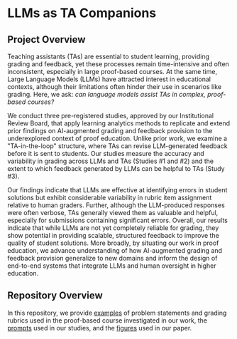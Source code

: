 # LLMs as TA Companions
## Project Overview
Teaching assistants (TAs) are essential to student learning, providing grading and feedback, yet these processes remain time-intensive and often inconsistent, especially in large proof-based courses.
At the same time, Large Language Models (LLMs) have attracted interest in educational contexts, although their limitations often hinder their use in scenarios like grading.
Here, we ask: *can language models assist TAs in complex, proof-based courses?*

We conduct three pre-registered studies, approved by our Institutional Review Board, that apply learning analytics methods to replicate and extend prior findings on AI-augmented grading and feedback provision to the underexplored context of proof education. 
Unlike prior work, we examine a "TA-in-the-loop" structure, where TAs can revise LLM-generated feedback before it is sent to students. 
Our studies measure the accuracy and variability in grading across LLMs and TAs (Studies #1 and #2) and the extent to which feedback generated by LLMs can be helpful to TAs (Study \#3).


Our findings indicate that LLMs are effective at identifying errors in student solutions but exhibit considerable variability in rubric item assignment relative to human graders.
Further, although the LLM-produced responses were often verbose, TAs generally viewed them as valuable and helpful, especially for submissions containing significant errors.
Overall, our results indicate that while LLMs are not yet completely reliable for grading, they show potential in providing scalable, structured feedback to improve the quality of student solutions.
More broadly, by situating our work in proof education, we advance understanding of how AI-augmented grading and feedback provision generalize to new domains and inform the design of end-to-end systems that integrate LLMs and human oversight in higher education.


## Repository Overview
In this repository, we provide [examples](/examples/) of problem statements and grading rubrics used in the proof-based course investigated in our work, the [prompts](/prompts/) used in our studies, and the [figures](/figures/) used in our paper. 